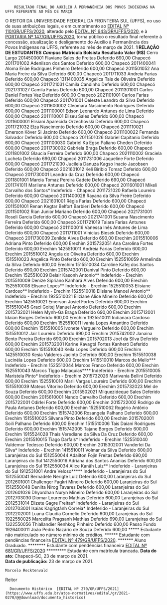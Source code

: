         RESULTADO FINAL DO AUXÍLIO À PERMANÊNCIA DOS POVOS INDÍGENAS NA UFFS REFERENTE AO MÊS DE MARÇO  

 O REITOR DA UNIVERSIDADE FEDERAL DA FRONTEIRA SUL (UFFS), no uso de suas atribuições legais, e em cumprimento ao [EDITAL Nº 110/GR/UFFS/2020](https://www.uffs.edu.br/atos-normativos/edital/gr/2020-0110), alterado pelo [EDITAL Nº 643/GR/UFFS/2020](https://www.uffs.edu.br/atos-normativos/edital/gr/2020-0643), e à [PORTARIA Nº 147/GR/UFFS/2020](https://www.uffs.edu.br/atos-normativos/portaria/gr/2020-0147), torna público o resultado final referente à concessão, atualização e desligamento do Auxílio à Permanência dos Povos Indígenas na UFFS, referente ao mês de março de 2021.  **1 RELAÇÃO DE ESTUDANTES**      ***Campus***    **Matrícula**   **Bolsista**   **Resultado**   **Valor (R$)**     Cerro Largo   2014500001   Flaviane Sales de Freitas   Deferido   690,00     Chapecó   2011701002   Adenilson dos Santos   Deferido   600,00     Chapecó   2011400041   Aloma Enãe Rodrigues Pinheiro   Deferido   600,00     Chapecó   2011501052   Ana Maria Freire da Silva   Deferido   600,00     Chapecó   2011711033   Andreia Farias   Deferido   600,00     Chapecó   1311400035   Angelica Tais de Oliveira   Deferido   600,00     Chapecó   2011721031   Camila Candinho   Deferido   600,00     Chapecó   2021731027   Camila Farias   Deferido   600,00     Chapecó   2011301001   Carlos Daniel Fortes Vaz   Deferido   600,00     Chapecó   2021101001   Carlos Farias   Deferido   600,00     Chapecó   2011701001   Celeste Leandro da Silva   Deferido   600,00     Chapecó   2011600002   Cleomara Nascimento Rodrigues   Deferido   600,00     Chapecó   2011100001   Edson Leonardo Antunes de Lima   Deferido   600,00     Chapecó   2011110001   Eliseu Sales   Deferido   600,00     Chapecó   2011600001   Elisiani Aparecida Orzechovski   Deferido   600,00     Chapecó   2011721032   Elza Nascimento   Deferido   600,00     Chapecó   2011110021   Emerson Kóver Si Jacinto   Deferido   600,00     Chapecó   2011100022   Fernanda Salvador   Deferido   600,00     Chapecó   2011501026   Gabriel Capitanio   Deferido   600,00     Chapecó   2011100030   Gabriel Ka Egso Paliano Cheden   Deferido   600,00     Chapecó   2011730002   Gabriela Braga   Deferido   600,00     Chapecó   2011801002   Glaucia Ferreira   Deferido   600,00     Chapecó   2021110002   Graciela Lucheta   Deferido   690,00     Chapecó   2011731006   Jaqueline Forte   Deferido   600,00     Chapecó   2011721030   Jucileia Danuza Kagso Inacio Jacobsen   Deferido   600,00     Chapecó   2021601012   Keli Biribio Tomaz   Deferido   600,00     Chapecó   2011730001   Leandro da Cruz   Deferido   600,00     Chapecó   2011801001   Marcia Tomaz Pereira Cadete   Deferido   690,00     Chapecó   2011741011   Marilene Antunes   Deferido   600,00     Chapecó   2011601001   Mikeli Carvalho dos Santos*   Indeferido   -     Chapecó   2011721020   Rafaela Loureiro   Deferido   600,00     Chapecó   2011400028   Rayana da Silva Freire   Deferido   600,00     Chapecó   2021601001   Régis Farias   Deferido   600,00     Chapecó   2011501001   Renan Kegtar Belfort Barbieri   Deferido   600,00     Chapecó   2011501002   Rian Junior Mariano   Deferido   600,00     Chapecó   2021731001   Roseli Garcia   Deferido   600,00     Chapecó   2021741001   Susana Nascimento Ferreira   Deferido   600,00     Chapecó   2011721019   Taiara Farias Antunes   Deferido   600,00     Chapecó   2011100016   Vanessa Inês Antunes de Lima   Deferido   600,00     Chapecó   2011711001   Vinícius Biesek   Deferido   600,00     Chapecó   2011730039   Zenilde Alves   Deferido   690,00     Erechim   2015510006   Adriana Pinto   Deferido   600,00     Erechim   2015732051   Ana Carolina Fortes   Deferido   600,00     Erechim   1425510011   Andreia Farias   Deferido   600,00     Erechim   2015510012   Angela de Oliveira   Deferido   600,00     Erechim   1515510023   Angelica Pinto   Deferido   600,00     Erechim   1525510059   Armelinda da Silva   Deferido   600,00     Erechim   1515510034   Caroline Kafej dos Santos   Deferido   690,00     Erechim   2015742001   Danival Pinto   Deferido   600,00     Erechim   1525510039   Delair Kasonh Antonio**   Indeferido   -     Erechim   2015510009   Denize Sipriano Kanhará Alves   Deferido   600,00     Erechim   1525510008   Elisane Lopes**   Indeferido   -     Erechim   1525510053   Elisiane Cardoso**   Indeferido   -     Erechim   1525510018   Elisiane Manoel Antonio**   Indeferido   -     Erechim   1925510021   Eliziane Alice Mineiro   Deferido   600,00     Erechim   1425510021   Emerson Josiel Fortes   Deferido   600,00     Erechim   1515510045   Graci Goitej Manuel Antonio   Deferido   600,00     Erechim   2015732021   Helen Mynh-Ga Braga   Deferido   690,00     Erechim   2015712001   Idaian Borges   Deferido   600,00     Erechim   1925510011   Indianara Cardoso   Deferido   600,00     Erechim   1525510011   Ivania Lopes Amantino   Deferido   600,00     Erechim   1515510005   Ivonete Vergueiro   Deferido   600,00     Erechim   1515510012   Jair Loureiro   Deferido   690,00     Erechim   2015742002   Janaina Bento Pereira   Deferido   690,00     Erechim   2015702013   Joel da Silva   Deferido   600,00     Erechim   2015732001   Karine Kavagtá Fortes Kanheró   Deferido   600,00     Erechim   1515510040   Keila Lopes   Deferido   600,00     Erechim   1425510030   Kesia Valderes Jacinto   Deferido   600,00     Erechim   1515510038   Lucinéia Lopes   Deferido   600,00     Erechim   1415510010   Marcos de Mello***   Indeferido   -     Erechim   1525510044   Marcos Franco   Deferido   600,00     Erechim   1525510043   Marcos Tiggo Malaquias****   Indeferido   -     Erechim   2015510005   Maristela Pinto*   Indeferido   -     Erechim   2015732026   Marivania Bellini   Deferido   600,00     Erechim   1525510010   Marli Vargas Loureiro   Deferido   600,00     Erechim   1515510039   Mateus Vitorino   Deferido   600,00     Erechim   2015732023   Mel de Souza   Deferido   600,00     Erechim   2015502021   Milquezideque Sales   Deferido   600,00     Erechim   2015610001   Nando Carvalho   Deferido   600,00     Erechim   2015722001   Odirlei Forte   Deferido   600,00     Erechim   2015722002   Rodrigo de Paula Antunes   Deferido   600,00     Erechim   1525510062   Rogério Antônio   Deferido   600,00     Erechim   1515742006   Rosangela Palhano   Deferido   600,00     Erechim   1515510025   Silvana Pinto   Deferido   600,00     Erechim   2015702001   Soili Palhano   Deferido   600,00     Erechim   1515510006   Tais Daiani Rodrigues   Deferido   600,00     Erechim   1515742005   Tajane Borges   Deferido   600,00     Erechim   1915524028   Thais Verediane da Silva Da Cruz   Deferido   600,00     Erechim   2015510015   Tiago Darfais*   Indeferido   -     Erechim   1525510040   Valdemor Tedesco   Deferido   600,00     Erechim   2015302001   Vanderlei Da Silva*   Indeferido   -     Erechim   1415510011   Volmar da Silva   Deferido   600,00     Laranjeiras do Sul   1512550044   Adailton Fojin Freitas   Deferido   690,00     Laranjeiras do Sul   1412550016   Adriana dos Santos Ananias   Deferido   600,00     Laranjeiras do Sul   1512550034   Alice Kanãh Luiz**   Indeferido   -     Laranjeiras do Sul   1912531001   Andre Veloso*****   Indeferido   -     Laranjeiras do Sul   1512550041   Bernadete Nerigte Luiz   Deferido   600,00     Laranjeiras do Sul   2012601001   Challenger Fagkri Mineiro   Deferido   600,00     Laranjeiras do Sul   1512550048   Denilta Nirog Tavares   Deferido   600,00     Laranjeiras do Sul   2012601026   Dhyordhan Nuryn Mineiro   Deferido   600,00     Laranjeiras do Sul   2012703030   Diomar Lourenço Mathias   Deferido   600,00     Laranjeiras do Sul   2012531014   Elizete Gagre Freitas*   Indeferido   -     Laranjeiras do Sul   2012703001   Isaias Kagrigtánh Correia*   Indeferido   -     Laranjeiras do Sul   2012202001   Luana Claudia Cornelio   Deferido   600,00     Laranjeiras do Sul   1922550025   Marcelita Pragsanh Mathias   Deferido   690,00     Laranjeiras do Sul   1322550056   Thiallandier Renhkog Pinheiro   Deferido   600,00     Passo Fundo   1926400011   João Pedro Nazário de Souza   Deferido   600,00     *****  Estudante não matriculado no número mínimo de créditos. ******  Estudante com pendências financeira [EDITAL Nº 479/GR/UFFS/2020](https://www.uffs.edu.br/atos-normativos/edital/gr/2020-0479). *******  Aluno Graduado. ********  Estudante com pendências financeira [EDITAL Nº 681/GR/UFFS/2020](https://www.uffs.edu.br/atos-normativos/edital/gr/2020-0681) *********  Estudante com matrícula trancada.      **Data do ato:** Chapecó-SC, 23 de março de 2021.   
 **Data de publicação:**  23 de março de 2021. 

    Marcelo Recktenvald   
 Reitor 

      Documento Histórico  [EDITAL Nº 270/GR/UFFS/2021](https://www.uffs.edu.br/atos-normativos/edital/gr/2021-0270/@@download/documento_historico)     
      